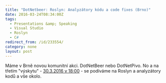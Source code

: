 ```yaml
---
title: "DotNetbeer: Roslyn: Analyzátory kódu a code fixes (Brno)"
date: 2016-03-24T08:34:00Z
tags:
  - Presentations &amp; Speaking
  - Visual Studio
  - Roslyn
  - C#
redirect_from: /id/233554/
category: none
layout: post
---
```

Máme v Brně novou komunitní akci. DotNetBeer nebo DotNetPivo. No a na třetím "výskytu" - [30.3.2016 v 18:00][1] - se podíváme na Roslyn a analyzátory kodů a vše okolo.  

[1]: http://www.meetup.com/DotNetPivo-Brno/events/228255603/
